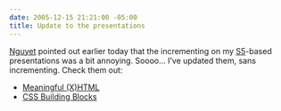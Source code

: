 ```yaml
---
date: 2005-12-15 21:21:00 -05:00
title: Update to the presentations
---
```


[Nguyet](http://www.livejournal.com/users/nofcna/) pointed out earlier today that the incrementing on my [S5](http://www.meyerweb.com/eric/tools/s5/)-based presentations was a bit annoying. Soooo… I’ve updated them, sans incrementing. Check them out:

- [Meaningful (X)HTML](http://sixtwothree.org/presentations/meaningful-xhtml/)
- [CSS Building Blocks](http://sixtwothree.org/presentations/css-building-blocks/)